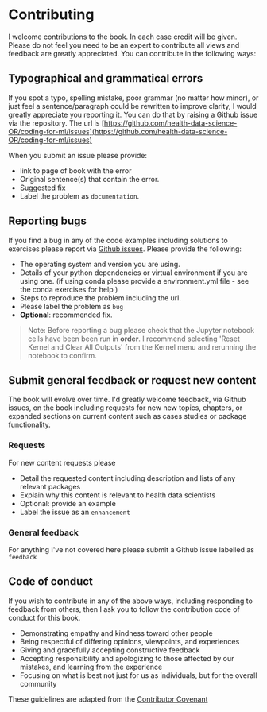 # Contributing

I welcome contributions to the book.  In each case credit will be given.  Please do not feel you need to be an expert to contribute all views and feedback are greatly appreciated.  You can contribute in the following ways:

## Typographical and grammatical errors

If you spot a typo, spelling mistake, poor grammar (no matter how minor), or just feel a sentence/paragraph could be rewritten to improve clarity, I would greatly appreciate you reporting it.  You can do that by raising a Github issue via the repository.  The url is [https://github.com/health-data-science-OR/coding-for-ml/issues](https://github.com/health-data-science-OR/coding-for-ml/issues)

When you submit an issue please provide:

* link to page of book with the error
* Original sentence(s) that contain the error.
* Suggested fix
* Label the problem as `documentation`.

## Reporting bugs

If you find a bug in any of the code examples including solutions to exercises please report via [Github issues](https://github.com/health-data-science-OR/coding-for-ml/issues).  Please provide the following:

* The operating system and version you are using.
* Details of your python dependencies or virtual environment if you are using one. (if using conda please provide a environment.yml file - see the conda exercises for help )
* Steps to reproduce the problem including the url.
* Please label the problem as `bug`
* **Optional**: recommended fix.

> Note: Before reporting a bug please check that the Jupyter notebook cells have been been run in **order**.  I recommend selecting 'Reset Kernel and Clear All Outputs' from the Kernel menu and rerunning the notebook to confirm.   

## Submit general feedback or request new content

The book will evolve over time. I'd greatly welcome feedback, via Github issues, on the book including requests for new new topics, chapters, or expanded sections on current content such as cases studies or package functionality. 

### Requests

For new content requests please

* Detail the requested content including description and lists of any relevant packages
* Explain why this content is relevant to health data scientists
* Optional: provide an example 
* Label the issue as an `enhancement`

### General feedback

For anything I've not covered here please submit a Github issue labelled as `feedback`

## Code of conduct

If you wish to contribute in any of the above ways, including responding to feedback from others, then I ask you to follow the contribution code of conduct for this book.

* Demonstrating empathy and kindness toward other people
* Being respectful of differing opinions, viewpoints, and experiences
* Giving and gracefully accepting constructive feedback
* Accepting responsibility and apologizing to those affected by our mistakes, and learning from the experience
* Focusing on what is best not just for us as individuals, but for the overall community

These guidelines are adapted from the [Contributor Covenant](https://www.contributor-covenant.org/)

